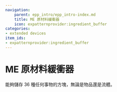 ```yaml
---
navigation:
    parent: epp_intro/epp_intro-index.md
    title: ME 原材料緩衝器
    icon: expatternprovider:ingredient_buffer
categories:
- extended devices
item_ids:
- expatternprovider:ingredient_buffer
---
```


# ME 原材料緩衝器

<BlockImage id="expatternprovider:ingredient_buffer" scale="8"></BlockImage>

能夠儲存 36 種任何事物的方塊，無論是物品還是流體。
